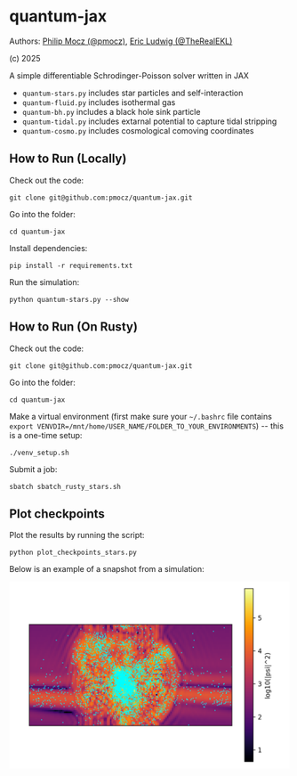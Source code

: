 # quantum-jax

Authors: [Philip Mocz (@pmocz)](https://github.com/pmocz/), [Eric Ludwig (@TheRealEKL)](https://github.com/TheRealEKL)

(c) 2025

A simple differentiable Schrodinger-Poisson solver written in JAX

* `quantum-stars.py` includes star particles and self-interaction
* `quantum-fluid.py` includes isothermal gas
* `quantum-bh.py` includes a black hole sink particle
* `quantum-tidal.py` includes extarnal potential to capture tidal stripping
* `quantum-cosmo.py` includes cosmological comoving coordinates


## How to Run (Locally)

Check out the code: 

```console
git clone git@github.com:pmocz/quantum-jax.git
```

Go into the folder:

```console
cd quantum-jax
```

Install dependencies:

```console
pip install -r requirements.txt
```

Run the simulation:

```console
python quantum-stars.py --show
```

## How to Run (On Rusty)

Check out the code: 

```console
git clone git@github.com:pmocz/quantum-jax.git
```

Go into the folder:

```console
cd quantum-jax
```

Make a virtual environment (first make sure your `~/.bashrc` file contains `export VENVDIR=/mnt/home/USER_NAME/FOLDER_TO_YOUR_ENVIRONMENTS`) -- this is a one-time setup:

```console
./venv_setup.sh
```

Submit a job:

```console
sbatch sbatch_rusty_stars.sh
```

## Plot checkpoints

Plot the results by running the script:

```console
python plot_checkpoints_stars.py
```

Below is an example of a snapshot from a simulation:

![Example output figure](example_output.png)

